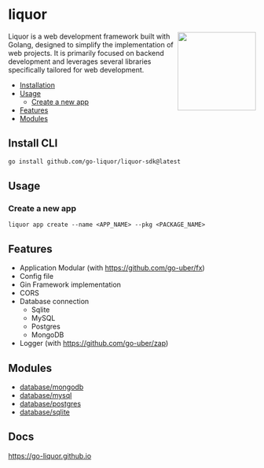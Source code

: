 # liquor

<img align="right" width="159px" src="https://avatars.githubusercontent.com/u/197004919">

Liquor is a web development framework built with Golang, designed to simplify the implementation of web projects. It is primarily focused on backend development and leverages several libraries specifically tailored for web development.


- [Installation](#install-cli)
- [Usage](#usage)
    - [Create a new app](#create-a-new-app)
- [Features](#features)
- [Modules](#modules)

## Install CLI

```bash
go install github.com/go-liquor/liquor-sdk@latest
```

## Usage

### Create a new app

```
liquor app create --name <APP_NAME> --pkg <PACKAGE_NAME>
```

## Features

- Application Modular (with https://github.com/go-uber/fx)
- Config file
- Gin Framework implementation
- CORS
- Database connection
    - Sqlite
    - MySQL
    - Postgres
    - MongoDB
- Logger (with https://github.com/go-uber/zap)


## Modules

- [database/mongodb](sdk/modules/database/mongodb/README.md)
- [database/mysql](sdk/modules/database/mysql/README.md)
- [database/postgres](sdk/modules/database/postgres/README.md)
- [database/sqlite](sdk/modules/database/sqlite/README.md)

## Docs

https://go-liquor.github.io
